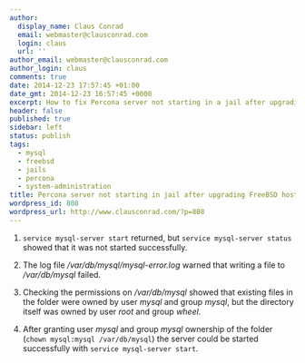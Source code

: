 ```yaml
---
author:
  display_name: Claus Conrad
  email: webmaster@clausconrad.com
  login: claus
  url: ''
author_email: webmaster@clausconrad.com
author_login: claus
comments: true
date: 2014-12-23 17:57:45 +01:00
date_gmt: 2014-12-23 16:57:45 +0000
excerpt: How to fix Percona server not starting in a jail after upgrading the FreeBSD host from 9.2 to 9.3
header: false
published: true
sidebar: left
status: publish
tags:
  - mysql
  - freebsd
  - jails
  - percona
  - system-administration
title: Percona server not starting in jail after upgrading FreeBSD host from 9.2 to 9.3
wordpress_id: 808
wordpress_url: http://www.clausconrad.com/?p=808
---
```

1. `service mysql-server start` returned, but `service mysql-server status` showed that it was not started successfully.

2. The log file _/var/db/mysql/mysql-error.log_ warned that writing a file to _/var/db/mysql_ failed.

3. Checking the permissions on _/var/db/mysql_ showed that existing files in the folder were owned by user _mysql_ and group _mysql_, but the directory itself was owned by user _root_ and group _wheel_.

4. After granting user _mysql_ and group _mysql_ ownership of the folder (`chown mysql:mysql /var/db/mysql`) the server could be started successfully with `service mysql-server start`.
